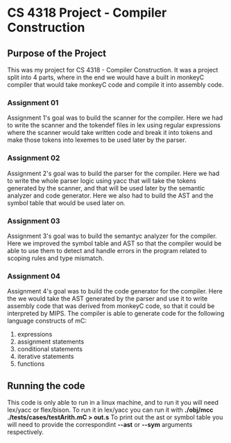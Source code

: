 # CS 4318 Project - Compiler Construction
## Purpose of the Project
This was my project for CS 4318 - Compiler Construction. It was a project split into 4 parts, where in the end we would have a built in monkeyC compiler that would take monkeyC code and compile it into assembly code.

### Assignment 01
Assignment 1's goal was to build the scanner for the compiler.
Here we had to write the scanner and the tokendef files in lex using regular expressions where
the scanner would take written code and break it into tokens and make those tokens into lexemes to be used later by the parser.

### Assignment 02
Assignment 2's goal was to build the parser for the compiler.
Here we had to write the whole parser logic using yacc that will take the tokens generated by the scanner,
and that will be used later by the semantic analyzer and code generator.
Here we also had to build the AST and the symbol table that would be used later on.

### Assignment 03
Assignment 3's goal was to build the semantyc analyzer for the compiler.
Here we improved the symbol table and AST so that the compiler would be able to use them to detect and handle errors in the program
related to scoping rules and type mismatch.

### Assignment 04
Assignment 4's goal was to build the code generator for the compiler.
Here the we would take the AST generated by the parser and use it to write assembly code
that was derived from monkeyC code, so that it could be interpreted by MIPS.
The compiler is able to generate code for the following language constructs of mC:
   1. expressions
   2. assignment statements
   3. conditional statements
   4. iterative statements
   5. functions

## Running the code
This code is only able to run in a linux machine, and to run it you will need lex/yacc or flex/bison.
To run it in lex/yacc you can run it with **./obj/mcc ./tests/cases/testArith.mC > out.s**
To print out the ast or symbol table you will need to provide the correspondint **--ast** or **--sym** arguments respectively.
